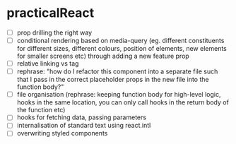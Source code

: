 # practicalReact
- [ ] prop drilling the right way
- [ ] conditional rendering based on media-query (eg. different constituents for different sizes, different colours, position of elements, new elements for smaller screens etc) through adding a new feature prop
- [ ] relative linking <link> vs <a> tag
- [ ] rephrase: "how do I refactor this component into a separate file such that I pass in the correct placeholder props in the new file into the function body?" 
- [ ] file organisation (rephrase: keeping function body for high-level logic, hooks in the same location, you can only call hooks in the return body of the function etc)
- [ ] hooks for fetching data, passing parameters
- [ ] internalisation of standard text using react.intl
- [ ] overwriting styled components 
